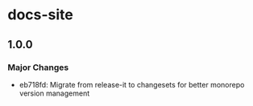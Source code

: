 # docs-site

## 1.0.0

### Major Changes

- eb718fd: Migrate from release-it to changesets for better monorepo version management
